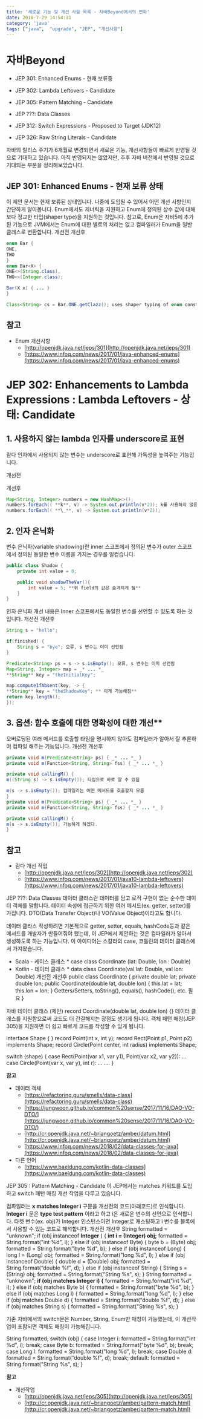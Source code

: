 ```yaml
---
title: '새로운 기능 및 개선 사항 목록 - 자바Beyond에서의 변화'
date: 2018-7-29 14:54:31
category: 'java'
tags: ["java",  "upgrade", "JEP", "개선사항"]
---
```


# 자바Beyond

- JEP 301: Enhanced Enums - 현재 보류중

- JEP 302: Lambda Leftovers - Candidate

- JEP 305: Pattern Matching - Candidate
- JEP ???: Data Classes
- JEP 312: Switch Expressions - Proposed to Target (JDK12)
- JEP 326: Raw String Literals - Candidate

자바의 릴리스 주기가 6개월로 변경되면서 새로운 기능, 개선사항들이 빠르게 반영될 것으로 기대하고 있습니다. 아직 반영되지는 않았지만, 추후 자바 버전에서 반영될 것으로 기대되는 부분을 정리해보았습니다.

## JEP 301: Enhanced Enums - 현재 보류 상태

이 제안 문서는 현재 보류된 상태입니다. 나중에 도입될 수 있어서 어떤 개선 사항인지 간단하게 알아봅니다.
Enum에서도 제너릭을 지원하고 Enum에 정의된 상수 값에 대해 보다 정교한 타입(shaper type)을 지원하는 것입니다.
참고로, Enum은 자바5에 추가된 기능으로 JVM에서는 Enum에 대한 별로의 처리는 없고 컴파일러가 Enum을 일반 클래스로 변환합니다.
개선전
개선후

```java
enum Bar {
ONE,
TWO
}
enum Bar<X> {
ONE<>(String.class),
TWO<>(Integer.class);

Bar(X x) { ... }
}

Class<String> cs = Bar.ONE.getClazz(); uses shaper typing of enum constant
```

## 참고

- Enum 개선사항
  - [http://openjdk.java.net/jeps/301](http://openjdk.java.net/jeps/301)
  - [https://www.infoq.com/news/2017/01/java-enhanced-enums](https://www.infoq.com/news/2017/01/java-enhanced-enums)

# JEP 302: Enhancements to Lambda Expressions : Lambda Leftovers - 상태: Candidate

## 1. 사용하지 않는 lambda 인자를 underscore로 표현

람다 인자에서 사용되지 않는 변수는 underscore로 표현해 가독성을 높여주는 기능입니다.

개선전

개선후

```java
Map<String, Integer> numbers = new HashMap<>();
numbers.forEach(( **k**, v) -> System.out.println(v*2)); k를 사용하지 않음
numbers.forEach(( **\_**, v) -> System.out.println(v*2));
```

## 2. 인자 은닉화

변수 은닉화(variable shadowing)란 inner 스코프에서 정의된 변수가 outer 스코프에서 정의된 동일한 변수 이름을 가지는 경우를 일컫습니다.

```java
public class Shadow {
    private int value = 0;

    public void shadowTheVar(){
        int value = 5; **위 field의 값은 숨겨지게 됨**
    }
}
```

인자 은닉화 개선 내용은 Inner 스코프에서도 동일한 변수를 선언할 수 있도록 하는 것입니다.
개선전
개선후

```java
String s = "hello";

if(finished) {
    String s = "bye"; 오류, s 변수는 이미 선언됨
}

Predicate<String> ps = s -> s.isEmpty(); 오류, s 변수는 이미 선언됨
Map<String, Integer> map = _* ... *_
**String** key = "theInitialKey";

map.computeIfAbsent(key, -> {
**String** key = "theShadowKey"; ** 이게 가능해짐**
return key.length();
});
```

## 3. 옵션: 함수 호출에 대한 명확성에 대한 개선\*\*

오버로딩된 여러 메서드를 호출할 타임을 명시하지 않아도 컴파일러가 알아서 잘 추론하여 컴파일 해주는 기능입니다.
개선전
개선후

```java
private void m(Predicate<String> ps) { _* ... *_ }
private void m(Function<String, String> fss) { _* ... *_ }

private void callingM() {
m((String s) -> s.isEmpty()); 타입으로 바로 알 수 있음

m(s -> s.isEmpty()); 컴파일러는 어떤 메서드를 호출할지 모름
}
private void m(Predicate<String> ps) { _* ... *_ }
private void m(Function<String, String> fss) { _* ... *_ }

private void callingM() {
m(s -> s.isEmpty()); 가능하게 하겠다.
}
```

## 참고

- 람다 개선 작업
  - [http://openjdk.java.net/jeps/302](http://openjdk.java.net/jeps/302)
  - [https://www.infoq.com/news/2017/01/java10-lambda-leftovers](https://www.infoq.com/news/2017/01/java10-lambda-leftovers)

JEP ???: Data Classes
데이터 클라스란 데이터를 담고 로직 구현이 없는 순수한 데이터 객체를 말합니다. 데이터 속성에 접근하기 위한 여러 메서드(ex. getter, setter)를 가집니다.
DTO(Data Transfer Object)나 VO(Value Object)이라고도 합니다.

데이터 클라스 작성하려면 기본적으로 getter, setter, equals, hashCode등과 같은 메서드를 개발자가 만들어줘야 했는데, 이 JEP에서 제안하는 것은 컴파일러가 알아서 생성하도록 하는 기능입니다.
이 아이디어는 스칼라의 case, 코틀린의 데이터 클래스에서 가져왔습니다.

- Scala - 케이스 클래스 \* case class Coordinate (lat: Double, lon : Double)
- Kotlin - 데이터 클래스 \* data class Coordinate(val lat: Double, val lon: Double)
  개선전
  개선후
  public class Coordinate {
  private double lat;
  private double lon;
  public Coordinate(double lat, double lon) {
  this.lat = lat;
  this.lon = lon;
  }
  Getters/Setters, toString(), equals(), hashCode(), etc. 필요
  }

자바 데이터 클래스 (제안)
record Coordinate(double lat, double lon) {}
데이터 클래스를 지원함으로써 코드도 더 간결해지는 장점도 생기게 됩니다. 객체 패턴 매칭(JEP 305)을 지원하면 더 쉽고 빠르게 코드를 작성할 수 있게 됩니다.

interface Shape { }
record Point(int x, int y);
record Rect(Point p1, Point p2) implements Shape;
record Circle(Point center, int radius) implements Shape;

switch (shape) {
case Rect(Point(var x1, var y1), Point(var x2, var y2)): ...
case Circle(Point(var x, var y), int r): ...
....
}

**참고**

- 데이터 객체
  - [https://refactoring.guru/smells/data-class](https://refactoring.guru/smells/data-class)
  - [https://jungwoon.github.io/common%20sense/2017/11/16/DAO-VO-DTO/](https://jungwoon.github.io/common%20sense/2017/11/16/DAO-VO-DTO/)
  - [http://cr.openjdk.java.net/~briangoetz/amber/datum.html](http://cr.openjdk.java.net/~briangoetz/amber/datum.html)
  - [https://www.infoq.com/news/2018/02/data-classes-for-java](https://www.infoq.com/news/2018/02/data-classes-for-java)
- 다른 언어 
  - [https://www.baeldung.com/kotlin-data-classes](https://www.baeldung.com/kotlin-data-classes)

JEP 305 : Pattern Matching - Candidate
이 JEP에서는 matches 키워드를 도입하고 switch 패턴 매칭 개선 작업을 다루고 있습니다.

컴파일러는 **x matches Integer i** 구문을 개선전의 코드(아래코드)로 인식합니다.
**Integer i** 문은 **type test pattern** 이라고 하고 i은 새로운 변수의 선언으로 인식합니다.
타켓 변수(ex. obj)가 Integer 인스턴스이면 Integer로 캐스팅하고 i 변수를 블록에서 사용할 수 있는 코드로 해석합니다.
개선전
개선후
String formatted = "unknown";
if (obj instanceof **Integer** ) {
**int i = (Integer) obj;**
formatted = String.format("int %d", i);
} else if (obj instanceof Byte) {
byte b = (Byte) obj;
formatted = String.format("byte %d", b);
} else if (obj instanceof Long) {
long l = (Long) obj;
formatted = String.format("long %d", l);
} else if (obj instanceof Double) {
double d = (Double) obj;
formatted = String.format(“double %f", d);
} else if (obj instanceof String) {
String s = (String) obj;
formatted = String.format("String %s", s);
}
String formatted = "unknown";
**if (obj matches Integer i) {**
formatted = String.format("int %d", i);
} else if (obj matches Byte b) {
formatted = String.format("byte %d", b);
} else if (obj matches Long l) {
formatted = String.format("long %d", l);
} else if (obj matches Double d) {
formatted = String.format(“double %f", d);
} else if (obj matches String s) {
formatted = String.format("String %s", s);
}

기존 자바에서의 switch문은 Number, String, Enum만 매칭이 가능했는데, 이 개선작업이 포함되면 객체도 매칭이 가능해집니다.

String formatted;
switch (obj) {
case Integer i: formatted = String.format("int %d", i); break;
case Byte b: formatted = String.format("byte %d", b); break;
case Long l: formatted = String.format("long %d", l); break;
case Double d: formatted = String.format(“double %f", d); break;
default: formatted = String.format("String %s", s);
}

**참고**

- 개선작업
  - [http://openjdk.java.net/jeps/305](http://openjdk.java.net/jeps/305)
  - [http://cr.openjdk.java.net/~briangoetz/amber/pattern-match.html](http://cr.openjdk.java.net/~briangoetz/amber/pattern-match.html)
